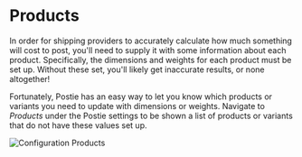 # Products

In order for shipping providers to accurately calculate how much something will cost to post, you'll need to supply it with some information about each product. Specifically, the dimensions and weights for each product must be set up. Without these set, you'll likely get inaccurate results, or none altogether!

Fortunately, Postie has an easy way to let you know which products or variants you need to update with dimensions or weights. Navigate to _Products_ under the Postie settings to be shown a list of products or variants that do not have these values set up.

![Configuration Products](/uploads/plugins/postie/configuration-products.png)